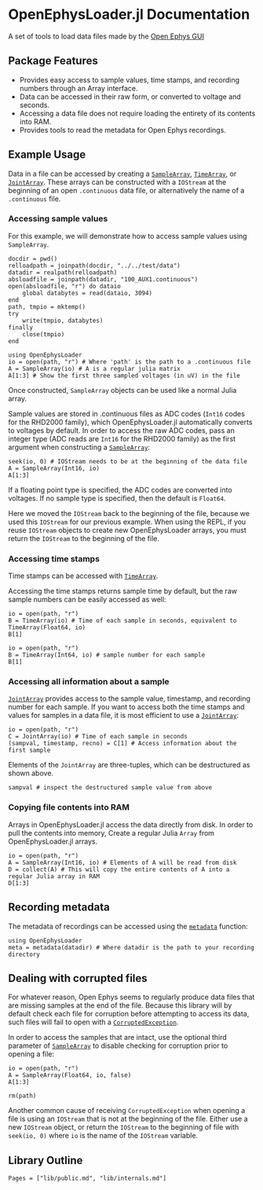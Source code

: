 # OpenEphysLoader.jl Documentation #

A set of tools to load data files made by
the [Open Ephys GUI](http://www.open-ephys.org/gui/)

## Package Features

- Provides easy access to sample values, time stamps, and recording numbers through an Array interface.
- Data can be accessed in their raw form, or converted to voltage and seconds.
- Accessing a data file does not require loading the entirety of its contents into RAM.
- Provides tools to read the metadata for Open Ephys recordings.

## Example Usage
Data in a file can be accessed by creating a [`SampleArray`](@ref), [`TimeArray`](@ref),
or [`JointArray`](@ref).
These arrays can be constructed with a `IOStream` at the beginning of an open
`.continuous` data file, or alternatively the name of a `.continuous` file.

### Accessing sample values
For this example, we will demonstrate how to access sample values using `SampleArray`.

```@setup loader
docdir = pwd()
relloadpath = joinpath(docdir, "../../test/data")
datadir = realpath(relloadpath)
absloadfile = joinpath(datadir, "100_AUX1.continuous")
open(absloadfile, "r") do dataio
    global databytes = read(dataio, 3094)
end
path, tmpio = mktemp()
try
    write(tmpio, databytes)
finally
    close(tmpio)
end
```

```@example loader
using OpenEphysLoader
io = open(path, "r") # Where 'path' is the path to a .continuous file
A = SampleArray(io) # A is a regular julia matrix
A[1:3] # Show the first three sampled voltages (in uV) in the file
```

Once constructed, `SampleArray` objects can be used like a normal Julia array.

Sample values are stored in .continuous files as ADC codes (`Int16` codes for the RHD2000 family),
which OpenEphysLoader.jl automatically converts to voltages by default.
In order to access the raw ADC codes, pass an integer type (ADC reads are `Int16` for the RHD2000 family)
as the first argument when constructing a [`SampleArray`](@ref):

```@example loader
seek(io, 0) # IOStream needs to be at the beginning of the data file
A = SampleArray(Int16, io)
A[1:3]
```

If a floating point type is specified, the ADC codes are converted into voltages.
If no sample type is specified, then the default is `Float64`.

Here we moved the `IOStream` back to the beginning of the file, because we used this `IOStream`
for our previous example. When using the REPL, if you reuse `IOStream` objects to create
new OpenEphysLoader arrays, you must return the `IOStream` to the beginning of the file.

### Accessing time stamps

Time stamps can be accessed with [`TimeArray`](@ref).

Accessing the time stamps returns sample time by default, but the raw
sample numbers can be easily accessed as well:

```@example loader
io = open(path, "r")
B = TimeArray(io) # Time of each sample in seconds, equivalent to TimeArray(Float64, io)
B[1]
```

```@example loader
io = open(path, "r")
B = TimeArray(Int64, io) # sample number for each sample
B[1]
```

### Accessing all information about a sample

[`JointArray`](@ref) provides access to the sample value, timestamp, and recording number for each sample.
If you want to access both the time stamps and values for samples in a data file, it is most efficient to
use a [`JointArray`](@ref):

```@example loader
io = open(path, "r")
C = JointArray(io) # Time of each sample in seconds
(sampval, timestamp, recno) = C[1] # Access information about the first sample
```

Elements of the `JointArray` are three-tuples, which can be destructured as shown above.

```@example loader
sampval # inspect the destructured sample value from above
```

### Copying file contents into RAM

Arrays in OpenEphysLoader.jl access the data directly from disk. In order to pull the contents into memory,
Create a regular Julia `Array` from OpenEphysLoader.jl arrays.

```@example loader
io = open(path, "r")
A = SampleArray(Int16, io) # Elements of A will be read from disk
D = collect(A) # This will copy the entire contents of A into a regular Julia array in RAM
D[1:3]
```
## Recording metadata
The metadata of recordings can be accessed using the [`metadata`](@ref) function:

```@example loader
using OpenEphysLoader
meta = metadata(datadir) # Where datadir is the path to your recording directory
```

## Dealing with corrupted files

For whatever reason, Open Ephys seems to regularly produce data files that are missing
samples at the end of the file. Because this library will by default check each file for corruption before
attempting to access its data,
such files will fail to open with a [`CorruptedException`](@ref).

In order to access the samples that are intact, use the optional third parameter of [`SampleArray`](@ref) to disable
checking for corruption prior to opening a file:

```@example loader
io = open(path, "r")
A = SampleArray(Float64, io, false)
A[1:3]
```

```@setup loader
rm(path)
```

Another common cause of receiving `CorruptedException` when opening a file is using an `IOStream` that is not
at the beginning of the file. Either use a new `IOStream` object, or return the `IOStream` to the beginning of
file with `seek(io, 0)` where `io` is the name of the `IOStream` variable.

## Library Outline

```@contents
Pages = ["lib/public.md", "lib/internals.md"]
```
